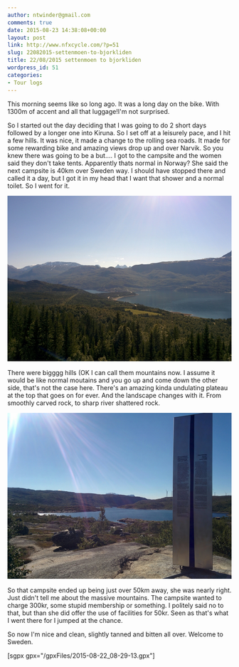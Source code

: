 ```yaml
---
author: ntwinder@gmail.com
comments: true
date: 2015-08-23 14:38:08+00:00
layout: post
link: http://www.nfxcycle.com/?p=51
slug: 22082015-settenmoen-to-bjorkliden
title: 22/08/2015 settenmoen to bjorkliden
wordpress_id: 51
categories:
- Tour logs
---
```


This morning seems like so long ago. It was a long day on the bike. With 1300m of accent and all that luggage!I'm not surprised. 

So I started out the day deciding that I was going to do 2 short days followed by a longer one into Kiruna. So I set off at a leisurely pace, and I hit a few hills. It was nice, it made a change to the rolling sea roads. It made for some rewarding bike and amazing views drop up and over Narvik. 
So you knew there was going to be a but.... I got to the campsite and the women said they don't take tents. Apparently thats normal in Norway? She said the next campsite is 40km over Sweden way. I should have stopped there and called it a day, but I got it in my head that I want that shower and a normal toilet. So I went for it. 

[![image](/assets/images/1007.jpg)](/assets/images/1007.jpg)



There were bigggg hills (OK I can call them mountains now. I assume it would be like normal moutains and you go up and come down the other side, that's not the case here. There's an amazing kinda undulating plateau at the top that goes on for ever. And the landscape changes with it. From smoothly carved rock, to sharp river shattered rock. 

[![image](/assets/images/1008.jpg)](/assets/images/1008.jpg)



So that campsite ended up being just over 50km away, she was nearly right. Just didn't tell me about the massive mountains. The campsite wanted to charge 300kr, some stupid membership or something. I politely said no to that, but than she did offer the use of facilities for 50kr. Seen as that's what I went there for I jumped at the chance. 

So now I'm nice and clean, slightly tanned and bitten all over. Welcome to Sweden. 

[sgpx gpx="/gpxFiles/2015-08-22_08-29-13.gpx"]
